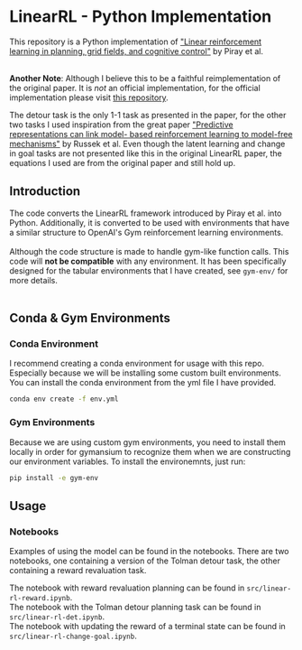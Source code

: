 # LinearRL - Python Implementation
This repository is a Python implementation of ["Linear reinforcement learning in planning, grid fields, and cognitive control"](https://www.nature.com/articles/s41467-021-25123-3) by Piray et al. <br> <br>

**Another Note**: Although I believe this to be a faithful reimplementation of the original paper. It is *not* an official implementation, for the official implementation please visit [this repository](https://github.com/payampiray/LinearRL/). <br>

The detour task is the only 1-1 task as presented in the paper, for the other two tasks I used inspiration from the great paper ["Predictive representations can link model- based reinforcement learning to model-free mechanisms"](https://journals.plos.org/ploscompbiol/article?id=10.1371/journal.pcbi.1005768) by Russek et al. Even though the latent learning and change in goal tasks are not presented like this in the original LinearRL paper, the equations I used are from the original paper and still hold up.

## Introduction
The code converts the LinearRL framework introduced by Piray et al. into Python. Additionally, it is converted to be used with environments that have a similar structure to OpenAI's Gym reinforcement learning environments. <br> <br>
Although the code structure is made to handle gym-like function calls. This code will **not be compatible** with any environment. It has been specifically designed for the tabular environments that I have created, see `gym-env/` for more details. <br> <br>

## Conda & Gym Environments
### Conda Environment
I recommend creating a conda environment for usage with this repo. Especially because we will be installing some custom built environments. You can install the conda environment from the yml file I have provided.
```bash
conda env create -f env.yml
```

### Gym Environments
Because we are using custom gym environments, you need to install them locally in order for gymansium to recognize them when we are constructing our environment variables. To install the environemnts, just run:
```bash
pip install -e gym-env
```

## Usage
### Notebooks
Examples of using the model can be found in the notebooks. There are two notebooks, one containing a version of the Tolman detour task, the other containing a reward revaluation task.

The notebook with reward revaluation planning can be found in `src/linear-rl-reward.ipynb`. <br>
The notebook with the Tolman detour planning task can be found in `src/linear-rl-det.ipynb`. <br>
The notebook with updating the reward of a terminal state can be found in `src/linear-rl-change-goal.ipynb`.